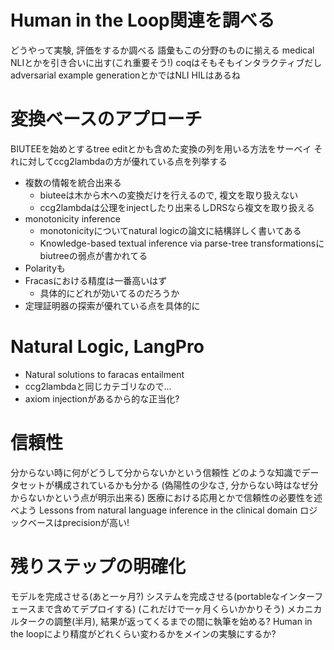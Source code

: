 # Human in the Loop関連を調べる

どうやって実験, 評価をするか調べる
語彙もこの分野のものに揃える
medical NLIとかを引き合いに出す(これ重要そう!)
coqはそもそもインタラクティブだし
adversarial example generationとかではNLI HILはあるね

# 変換ベースのアプローチ
BIUTEEを始めとするtree editとかも含めた変換の列を用いる方法をサーベイ
それに対してccg2lambdaの方が優れている点を列挙する
- 複数の情報を統合出来る
  - biuteeは木から木への変換だけを行えるので, 複文を取り扱えない
  - ccg2lambdaは公理をinjectしたり出来るしDRSなら複文を取り扱える
- monotonicity inference
  - monotonicityについてnatural logicの論文に結構詳しく書いてある
  - Knowledge-based textual inference via parse-tree transformationsにbiutreeの弱点が書かれてる
- Polarityも
- Fracasにおける精度は一番高いはず
  - 具体的にどれが効いてるのだろうか
- 定理証明器の探索が優れている点を具体的に

# Natural Logic, LangPro

- Natural solutions to faracas entailment
- ccg2lambdaと同じカテゴリなので...
- axiom injectionがあるから的な正当化?

# 信頼性

分からない時に何がどうして分からないかという信頼性
どのような知識でデータセットが構成されているかも分かる
(偽陽性の少なさ, 分からない時はなぜ分からないかという点が明示出来る)
医療における応用とかで信頼性の必要性を述べよう
Lessons from natural language inference in the clinical domain
ロジックベースはprecisionが高い!

# 残りステップの明確化
モデルを完成させる(あと一ヶ月?)
システムを完成させる(portableなインターフェースまで含めてデプロイする) (これだけで一ヶ月くらいかかりそう)
メカニカルタークの調整(半月), 結果が返ってくるまでの間に執筆を始める?
Human in the loopにより精度がどれくらい変わるかをメインの実験にするか?

